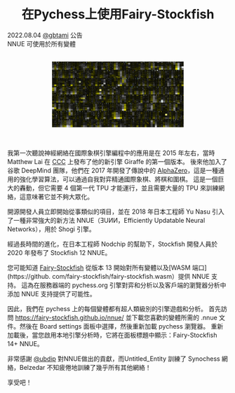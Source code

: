 <h1 align="center">在Pychess上使用Fairy-Stockfish</h1>

<div class="meta-headline">
    <div class= "meta">
        <span class="text">2022.08.04</span>
        <span class="text"><a href="/@/gbtami">@gbtami</a></span>
        <span class="text">公告</span>
    </div>
    <div class= "headline">NNUE 可使用於所有變體</div>
</div>
</br>
<p align="center">
    <img src="https://github.com/gbtami/pychess-variants/blob/master/static/images/Weights-nn-62ef826d1a6d.png" width="300" height="150">
</p>
</br>

我第一次聽說神經網絡在國際象棋引擎編程中的應用是在 2015 年左右，當時 Matthew Lai 在 [CCC](http://talkchess.com/forum3/viewtopic.php?t=56913) 上發布了他的新引擎 Giraffe 的第一個版本。
後來他加入了谷歌 DeepMind 團隊，他們在 2017 年開發了傳說中的 [AlphaZero](https://arxiv.org/abs/1712.01815)，這是一種通用的強化學習算法，可以通過自我對弈精通國際象棋、將棋和圍棋。
這是一個巨大的轟動，但它需要 4 個第一代 TPU 才能運行，並且需要大量的 TPU 來訓練網絡，這意味著它並不夠大眾化。

開源開發人員立即開始從事類似的項目，並在 2018 年日本工程師 Yu Nasu 引入了一種非常強大的新方法 NNUE（ƎUИИ，Efficiently Updatable Neural Networks），用於 Shogi 引擎。

經過長時間的進化，在日本工程師 Nodchip 的幫助下，Stockfish 開發人員於 2020 年發布了 Stockfish 12 NNUE。

您可能知道 [Fairy-Stockfish](https://github.com/ianfab/Fairy-Stockfish) 從版本 13 開始對所有變體以及[WASM 端口](https://github. com/fairy-stockfish/fairy-stockfish.wasm）提供 NNUE 支持。
這為在服務器端的 pychess.org 引擎對弈和分析以及客戶端的瀏覽器分析中添加 NNUE 支持提供了可能性。

因此，我們在 pychess 上的每個變體都有超人類級別的引擎遊戲和分析。
首先訪問 https://fairy-stockfish.github.io/nnue/ 並下載您喜歡的變體所需的 .nnue 文件。然後在 Board settings 面板中選擇，然後重新加載 pychess 瀏覽器。
重新加載後，當您啟用本地引擎分析時，它將在面板標題中顯示：Fairy-Stockfish 14+ NNUE。

非常感謝 [@ubdip](https://www.pychess.org/@/ubdip) 對NNUE做出的貢獻，而Untitled_Entity 訓練了 Synochess 網絡，Belzedar 不知疲倦地訓練了幾乎所有其他網絡！


享受吧！
